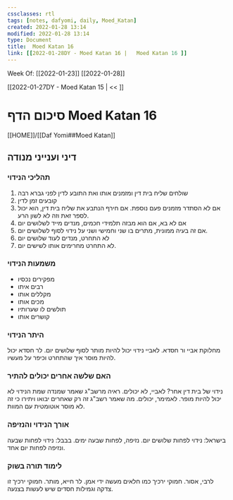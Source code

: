 ```yaml
---
cssclasses: rtl
tags: [notes, dafyomi, daily, Moed_Katan] 
created: 2022-01-28 13:14
modified: 2022-01-28 13:14
type: Document
title:  Moed Katan 16
link: [[2022-01-28DY - Moed Katan 16 |   Moed Katan 16 ]]
---
```

Week Of: [[2022-01-23]]
[[2022-01-28]]

[[2022-01-27DY - Moed Katan 15 | << ]] 

# סיכום הדף  Moed Katan 16

[[HOME]]/[[Daf Yomi##Moed Katan]]

## דיני וענייני מנודה
### תהליכי הנידוי
1. שולחים שליח בית דין ומזמנים אותו ואת התובע לדין לפני גברא רבה
2. קובעים זמן לדין
3. אם לא הסתדר מזמנים פעם נוספת. אם חירף הנתבע את שליח בית דין, הוא יכול לספר זאת וזה לא לשון הרע.
4. אם לא בא, אם הוא מבזה תלמידי חכמים, מנדים מייד לשלושים יום
5. אם זה בעיה ממונית, מתרים בו שני וחמישי ושני על נידוי לסוף לשלושים יום. 
6. לא התחרט, מנדים לעוד שלושים יום
7. לא התחרט מחרימים אותו לשישים יום.

### משמעות הנידוי
- מפקירים נכסיו
- רבים איתו
- מקללים אותו 
- מכים אותו
- תולשים לו שערותיו
- קושרים אותו

### היתר הנידוי
מחלוקת אביי ור חסדא. לאביי נידוי יכול להיות מותר לסוף שלושים יום. לר חסדא יכול להיות מוסר איך שהתחרט וכיפר על מעשיו.

### האם שלשה אחרים יכולים להתיר 
נידוי של בית דין אחר?
לאביי, לא יכולים. ראיה מרשב"ג שאמר שמנדה שמת הנידוי לא יכול להיות מופר. 
לאמימר, יכולים. מה שאמר רשב"ג זה רק שאחרים יבואו ויתירו כי זה לא מוסר אוטומטית עם המוות.

### אורך הנידוי והנזיפה
בישראל: נידוי לפחות שלושים יום. נזיפה, לפחות שבעה ימים.
בבבל: נידוי לפחות שבעה ונזיפה לפחות יום אחד.

### לימוד תורה בשוק
לרבי, אסור. חמוקי ירכיך כמו חלאים מעשה ידי אמן.
לר חייא, מותר. חמוקי ירכיך זו צדקה וגמילות חסדים שיש לעשות בצנעה.


